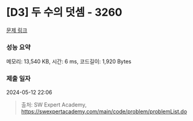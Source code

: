 # [D3] 두 수의 덧셈 - 3260 

[문제 링크](https://swexpertacademy.com/main/code/problem/problemDetail.do?contestProbId=AWBC1lOad9IDFAWr) 

### 성능 요약

메모리: 13,540 KB, 시간: 6 ms, 코드길이: 1,920 Bytes

### 제출 일자

2024-05-12 22:06



> 출처: SW Expert Academy, https://swexpertacademy.com/main/code/problem/problemList.do